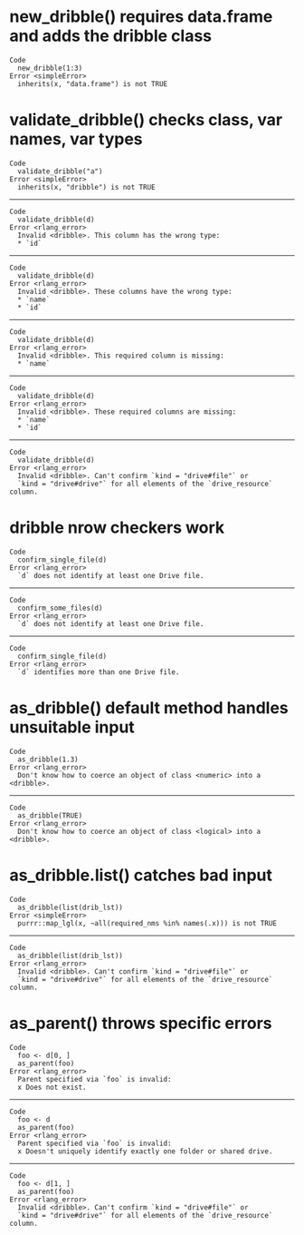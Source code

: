# new_dribble() requires data.frame and adds the dribble class

    Code
      new_dribble(1:3)
    Error <simpleError>
      inherits(x, "data.frame") is not TRUE

# validate_dribble() checks class, var names, var types

    Code
      validate_dribble("a")
    Error <simpleError>
      inherits(x, "dribble") is not TRUE

---

    Code
      validate_dribble(d)
    Error <rlang_error>
      Invalid <dribble>. This column has the wrong type:
      * `id`

---

    Code
      validate_dribble(d)
    Error <rlang_error>
      Invalid <dribble>. These columns have the wrong type:
      * `name`
      * `id`

---

    Code
      validate_dribble(d)
    Error <rlang_error>
      Invalid <dribble>. This required column is missing:
      * `name`

---

    Code
      validate_dribble(d)
    Error <rlang_error>
      Invalid <dribble>. These required columns are missing:
      * `name`
      * `id`

---

    Code
      validate_dribble(d)
    Error <rlang_error>
      Invalid <dribble>. Can't confirm `kind = "drive#file"` or
      `kind = "drive#drive"` for all elements of the `drive_resource` column.

# dribble nrow checkers work

    Code
      confirm_single_file(d)
    Error <rlang_error>
      `d` does not identify at least one Drive file.

---

    Code
      confirm_some_files(d)
    Error <rlang_error>
      `d` does not identify at least one Drive file.

---

    Code
      confirm_single_file(d)
    Error <rlang_error>
      `d` identifies more than one Drive file.

# as_dribble() default method handles unsuitable input

    Code
      as_dribble(1.3)
    Error <rlang_error>
      Don't know how to coerce an object of class <numeric> into a <dribble>.

---

    Code
      as_dribble(TRUE)
    Error <rlang_error>
      Don't know how to coerce an object of class <logical> into a <dribble>.

# as_dribble.list() catches bad input

    Code
      as_dribble(list(drib_lst))
    Error <simpleError>
      purrr::map_lgl(x, ~all(required_nms %in% names(.x))) is not TRUE

---

    Code
      as_dribble(list(drib_lst))
    Error <rlang_error>
      Invalid <dribble>. Can't confirm `kind = "drive#file"` or
      `kind = "drive#drive"` for all elements of the `drive_resource` column.

# as_parent() throws specific errors

    Code
      foo <- d[0, ]
      as_parent(foo)
    Error <rlang_error>
      Parent specified via `foo` is invalid:
      x Does not exist.

---

    Code
      foo <- d
      as_parent(foo)
    Error <rlang_error>
      Parent specified via `foo` is invalid:
      x Doesn't uniquely identify exactly one folder or shared drive.

---

    Code
      foo <- d[1, ]
      as_parent(foo)
    Error <rlang_error>
      Invalid <dribble>. Can't confirm `kind = "drive#file"` or
      `kind = "drive#drive"` for all elements of the `drive_resource` column.

